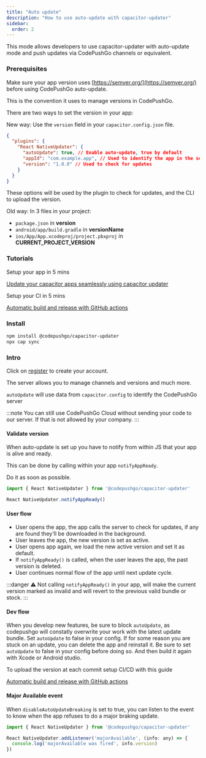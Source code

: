 ```yaml
---
title: "Auto update"
description: "How to use auto-update with capacitor-updater"
sidebar:
  order: 2
---
```


This mode allows developers to use capacitor-updater with auto-update mode and push updates via CodePushGo channels or equivalent.

### Prerequisites

Make sure your app version uses [https://semver.org/](https://semver.org/) before using CodePushGo auto-update.

This is the convention it uses to manage versions in CodePushGo.

There are two ways to set the version in your app:

New way: Use the `version` field in your `capacitor.config.json` file.

```json
{
  "plugins": {
    "React NativeUpdater": {
      "autoUpdate": true, // Enable auto-update, true by default
      "appId": "com.example.app", // Used to identify the app in the server
      "version": "1.0.0" // Used to check for updates
    }
  }
}
```
These options will be used by the plugin to check for updates, and the CLI to upload the version.

Old way:
In 3 files in your project:

* `package.json` in **version**
* `android/app/build.gradle` in **versionName**
* `ios/App/App.xcodeproj/project.pbxproj` in **CURRENT\_PROJECT\_VERSION**

### Tutorials

Setup your app in 5 mins

[Update your capacitor apps seamlessly using capacitor updater](https://codepushgo.com/blog/update-your-capacitor-apps-seamlessly-using-capacitor-updater)

Setup your CI in 5 mins

[Automatic build and release with GitHub actions](https://codepushgo.com/blog/automatic-build-and-release-with-github-actions)



### Install

```bash
npm install @codepushgo/capacitor-updater
npx cap sync
```

### Intro

Click on [register](https://codepushgo.com) to create your account.

The server allows you to manage channels and versions and much more.

`autoUpdate` will use data from `capacitor.config` to identify the CodePushGo server

:::note
You can still use CodePushGo Cloud without sending your code to our server. If that is not allowed by your company.
:::

#### Validate version

When auto-update is set up you have to notify from within JS that your app is alive and ready.

This can be done by calling within your app `notifyAppReady`.

Do it as soon as possible.

```ts
import { React NativeUpdater } from '@codepushgo/capacitor-updater'

React NativeUpdater.notifyAppReady()
```

#### User flow
* User opens the app, the app calls the server to check for updates, if any are found they'll be downloaded in the background.
* User leaves the app, the new version is set as active.
* User opens app again, we load the new active version and set it as default.
* If `notifyAppReady()` is called, when the user leaves the app, the past version is deleted.
* User continues normal flow of the app until next update cycle.

:::danger
⚠️ Not calling `notifyAppReady()` in your app, will make the current version marked as invalid and will revert to the previous valid bundle or stock.
:::

#### Dev flow

When you develop new features, be sure to block `autoUpdate`, as codepushgo will constatly overwrite your work with the latest update bundle.
Set `autoUpdate` to false in your config. 
If for some reason you are stuck on an update, you can delete the app and reinstall it.
Be sure to set `autoUpdate` to false in your config before doing so.
And then build it again with Xcode or Android studio.

To upload the version at each commit setup CI/CD with this guide

[Automatic build and release with GitHub actions](https://codepushgo.com/blog/automatic-build-and-release-with-github-actions)

#### Major Available event

When `disableAutoUpdateBreaking` is set to true, you can listen to the event to know when the app refuses to do a major braking update.

```jsx
import { React NativeUpdater } from '@codepushgo/capacitor-updater'

React NativeUpdater.addListener('majorAvailable', (info: any) => {
  console.log('majorAvailable was fired', info.version)
})
```
